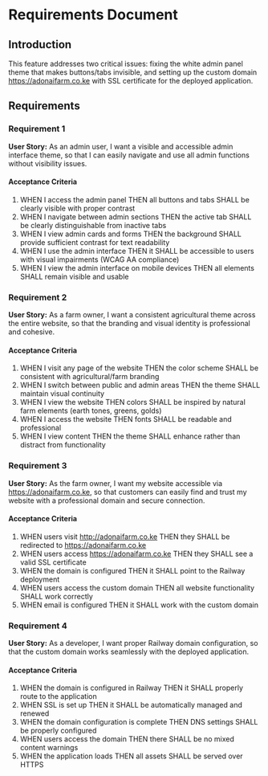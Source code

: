# Requirements Document

## Introduction

This feature addresses two critical issues: fixing the white admin panel theme that makes buttons/tabs invisible, and setting up the custom domain https://adonaifarm.co.ke with SSL certificate for the deployed application.

## Requirements

### Requirement 1

**User Story:** As an admin user, I want a visible and accessible admin interface theme, so that I can easily navigate and use all admin functions without visibility issues.

#### Acceptance Criteria

1. WHEN I access the admin panel THEN all buttons and tabs SHALL be clearly visible with proper contrast
2. WHEN I navigate between admin sections THEN the active tab SHALL be clearly distinguishable from inactive tabs
3. WHEN I view admin cards and forms THEN the background SHALL provide sufficient contrast for text readability
4. WHEN I use the admin interface THEN it SHALL be accessible to users with visual impairments (WCAG AA compliance)
5. WHEN I view the admin interface on mobile devices THEN all elements SHALL remain visible and usable

### Requirement 2

**User Story:** As a farm owner, I want a consistent agricultural theme across the entire website, so that the branding and visual identity is professional and cohesive.

#### Acceptance Criteria

1. WHEN I visit any page of the website THEN the color scheme SHALL be consistent with agricultural/farm branding
2. WHEN I switch between public and admin areas THEN the theme SHALL maintain visual continuity
3. WHEN I view the website THEN colors SHALL be inspired by natural farm elements (earth tones, greens, golds)
4. WHEN I access the website THEN fonts SHALL be readable and professional
5. WHEN I view content THEN the theme SHALL enhance rather than distract from functionality

### Requirement 3

**User Story:** As the farm owner, I want my website accessible via https://adonaifarm.co.ke, so that customers can easily find and trust my website with a professional domain and secure connection.

#### Acceptance Criteria

1. WHEN users visit http://adonaifarm.co.ke THEN they SHALL be redirected to https://adonaifarm.co.ke
2. WHEN users access https://adonaifarm.co.ke THEN they SHALL see a valid SSL certificate
3. WHEN the domain is configured THEN it SHALL point to the Railway deployment
4. WHEN users access the custom domain THEN all website functionality SHALL work correctly
5. WHEN email is configured THEN it SHALL work with the custom domain

### Requirement 4

**User Story:** As a developer, I want proper Railway domain configuration, so that the custom domain works seamlessly with the deployed application.

#### Acceptance Criteria

1. WHEN the domain is configured in Railway THEN it SHALL properly route to the application
2. WHEN SSL is set up THEN it SHALL be automatically managed and renewed
3. WHEN the domain configuration is complete THEN DNS settings SHALL be properly configured
4. WHEN users access the domain THEN there SHALL be no mixed content warnings
5. WHEN the application loads THEN all assets SHALL be served over HTTPS